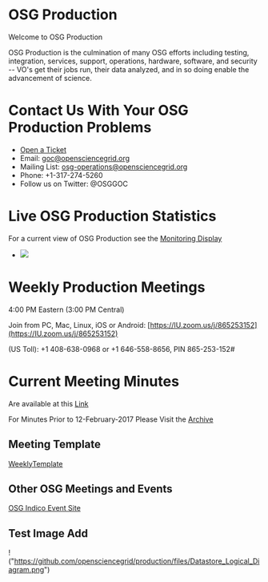 # OSG Production

Welcome to OSG Production 

OSG Production is the culmination of many OSG efforts including testing, integration, services, support, operations, hardware, software, and security -- VO's get their jobs run, their data analyzed, and in so doing enable the advancement of science.

# Contact Us With Your OSG Production Problems

   * [Open a Ticket](http://ticket.grid.iu.edu/submit)
   * Email: goc@opensciencegrid.org
   * Mailing List: osg-operations@opensciencegrid.org
   * Phone: +1-317-274-5260
   * Follow us on Twitter: @OSGGOC
   
# Live OSG Production Statistics

For a current view of OSG Production see the [Monitoring Display](http://display.grid.iu.edu/)
   * <img src="http://gratiaweb1.grid.iu.edu/gratiastatic/today/osg_wall_hours.png"/>

# Weekly Production Meetings

4:00 PM Eastern (3:00 PM Central)

Join from PC, Mac, Linux, iOS or Android: [https://IU.zoom.us/j/865253152](https://IU.zoom.us/j/865253152)

(US Toll): +1 408-638-0968 or +1 646-558-8656, PIN 865-253-152#

# Current Meeting Minutes

Are available at this [Link](WeeklyMinutes)

For Minutes Prior to 12-February-2017 Please Visit the [Archive](https://twiki.grid.iu.edu/bin/view/Production/WeeklyProductionMeetings)

## Meeting Template

[WeeklyTemplate](WeeklyTemplate)

## Other OSG Meetings and Events

[OSG Indico Event Site](https://indico.fnal.gov/categoryDisplay.py?categId=86)

## Test Image Add

!("https://github.com/opensciencegrid/production/files/Datastore_Logical_Diagram.png")
